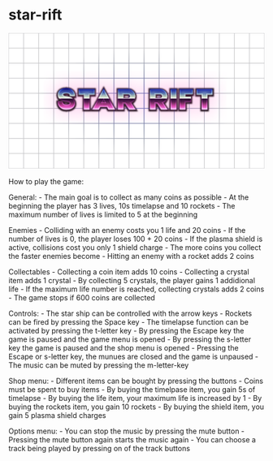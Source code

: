 # star-rift

![Star Rift Logo](/rsc/images/star_rift_logo.png)

How to play the game:

General: - The main goal is to collect as many coins as possible - At the beginning the player has 3 lives, 10s timelapse and 10 rockets - The maximum number of lives is limited to 5 at the beginning

Enemies - Colliding with an enemy costs you 1 life and 20 coins - If the number of lives is 0, the player loses 100 + 20 coins - If the plasma shield is active, collisions cost you only 1 shield charge - The more coins you collect the faster enemies become - Hitting an enemy with a rocket adds 2 coins

Collectables - Collecting a coin item adds 10 coins - Collecting a crystal item adds 1 crystal - By collecting 5 crystals, the player gains 1 addidional life - If the maximum life number is reached, collecting crystals adds 2 coins - The game stops if 600 coins are collected

Controls: - The star ship can be controlled with the arrow keys - Rockets can be fired by pressing the Space key - The timelapse function can be activated by pressing the t-letter key - By pressing the Escape key the game is paused and the game menu is opened - By pressing the s-letter key the game is paused and the shop menu is opened - Pressing the Escape or s-letter key, the munues are closed and the game is unpaused - The music can be muted by pressing the m-letter-key

Shop menu: - Different items can be bought by pressing the buttons - Coins must be spent to buy items - By buying the timelpase item, you gain 5s of timelapse - By buying the life item, your maximum life is increased by 1 - By buying the rockets item, you gain 10 rockets - By buying the shield item, you gain 5 plasma shield charges

Options menu: - You can stop the music by pressing the mute button - Pressing the mute button again starts the music again - You can choose a track being played by pressing on of the track buttons
